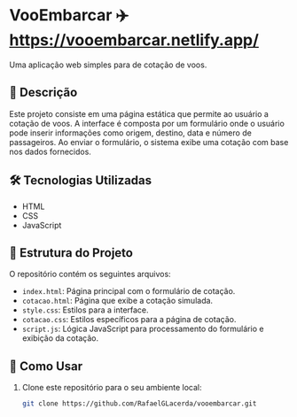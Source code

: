 # VooEmbarcar ✈️ https://vooembarcar.netlify.app/
 
Uma aplicação web simples para de cotação de voos.

## 🚀 Descrição

Este projeto consiste em uma página estática que permite ao usuário a cotação de voos. A interface é composta por um formulário onde o usuário pode inserir informações como origem, destino, data e número de passageiros. Ao enviar o formulário, o sistema exibe uma cotação  com base nos dados fornecidos.

## 🛠️ Tecnologias Utilizadas

- HTML
- CSS
- JavaScript

## 📁 Estrutura do Projeto

O repositório contém os seguintes arquivos:

- `index.html`: Página principal com o formulário de cotação.
- `cotacao.html`: Página que exibe a cotação simulada.
- `style.css`: Estilos para a interface.
- `cotacao.css`: Estilos específicos para a página de cotação.
- `script.js`: Lógica JavaScript para processamento do formulário e exibição da cotação.

## 📌 Como Usar

1. Clone este repositório para o seu ambiente local:

   ```bash
   git clone https://github.com/RafaelGLacerda/vooembarcar.git
